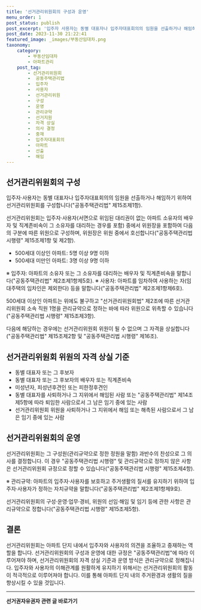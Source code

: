 ```yaml
---
title: '선거관리위원회의 구성과 운영'
menu_order: 1
post_status: publish
post_excerpt: '입주자 사용자는 동별 대표자나 입주자대표회의의 임원을 선출하거나 해임하기 위하여 선거관리위원회를 구성합니다  공동주택관리법  제15조제1항 .'
post_date: 2023-11-30 21:22:41
featured_image: _images/부동산임대차.png
taxonomy:
    category:
        - 부동산임대차
        - 아파트관리
    post_tag:
        - 선거관리위원회
        -  공동주택관리법
        -  입주자
        -  사용자
        -  선거관리위원
        -  구성
        -  운영
        -  관리규약
        -  선거지원
        -  자격 상실
        -  의사 결정
        -  중재
        -  입주자대표회의
        -  아파트
        -  선출
        -  해임
---
```



## 선거관리위원회의 구성
입주자·사용자는 동별 대표자나 입주자대표회의의 임원을 선출하거나 해임하기 위하여 선거관리위원회를 구성합니다("공동주택관리법" 제15조제1항).

선거관리위원회는 입주자·사용자(서면으로 위임된 대리권이 없는 아파트 소유자의 배우자 및 직계존비속이 그 소유자를 대리하는 경우를 포함) 중에서 위원장을 포함하여 다음의 구분에 따른 위원으로 구성하며, 위원장은 위원 중에서 호선합니다("공동주택관리법 시행령" 제15조제1항 및 제2항).
- 500세대 이상인 아파트: 5명 이상 9명 이하
- 500세대 미만인 아파트: 3명 이상 9명 이하

※ 입주자: 아파트의 소유자 또는 그 소유자를 대리하는 배우자 및 직계존비속을 말합니다("공동주택관리법" 제2조제1항제5호).
※ 사용자: 아파트를 임차하여 사용하는 자(임대주택의 임차인은 제외한다) 등을 말합니다("공동주택관리법" 제2조제1항제6호).

500세대 이상인 아파트는 위에도 불구하고 "선거관리위원회법" 제2조에 따른 선거관리위원회 소속 직원 1명을 관리규약으로 정하는 바에 따라 위원으로 위촉할 수 있습니다("공동주택관리법 시행령" 제15조제3항).

다음에 해당하는 경우에는 선거관리위원회 위원이 될 수 없으며 그 자격을 상실합니다("공동주택관리법" 제15조제2항 및 "공동주택관리법 시행령" 제16조).

## 선거관리위원회 위원의 자격 상실 기준
- 동별 대표자 또는 그 후보자
- 동별 대표자 또는 그 후보자의 배우자 또는 직계존비속
- 미성년자, 피성년후견인 또는 피한정후견인
- 동별 대표자를 사퇴하거나 그 지위에서 해임된 사람 또는 "공동주택관리법" 제14조제5항에 따라 퇴임한 사람으로서 그 남은 임기 중에 있는 사람
- 선거관리위원회 위원을 사퇴하거나 그 지위에서 해임 또는 해촉된 사람으로서 그 남은 임기 중에 있는 사람

## 선거관리위원회의 운영
선거관리위원회는 그 구성원(관리규약으로 정한 정원을 말함) 과반수의 찬성으로 그 의사를 결정합니다. 이 경우 "공동주택관리법 시행령" 및 관리규약으로 정하지 않은 사항은 선거관리위원회 규정으로 정할 수 있습니다("공동주택관리법 시행령" 제15조제4항).

※ 관리규약: 아파트의 입주자·사용자를 보호하고 주거생활의 질서를 유지하기 위하여 입주자·사용자가 정하는 자치규약을 말합니다("공동주택관리법" 제2조제1항제9호).

선거관리위원회의 구성·운영·업무·경비, 위원의 선임·해임 및 임기 등에 관한 사항은 관리규약으로 정합니다("공동주택관리법 시행령" 제15조제5항).

## 결론
선거관리위원회는 아파트 단지 내에서 입주자와 사용자의 의견을 조율하고 중재하는 역할을 합니다. 선거관리위원회의 구성과 운영에 대한 규정은 "공동주택관리법"에 따라 이루어져야 하며, 선거관리위원회의 자격 상실 기준과 운영 방식은 관리규약으로 정해집니다. 입주자와 사용자의 이해관계를 원활하게 유지하기 위해서는 선거관리위원회의 활동이 적극적으로 이루어져야 합니다. 이를 통해 아파트 단지 내의 주거환경과 생활의 질을 향상시킬 수 있을 것입니다.
<!-- wp:separator -->
<hr class="wp-block-separator has-alpha-channel-opacity"/>
<!-- /wp:separator -->

<!-- wp:group {"backgroundColor":"base","layout":{"type":"constrained"}} -->
<div class="wp-block-group has-base-background-color has-background"><!-- wp:paragraph {"align":"center","fontSize":"medium"} -->
<p class="has-text-align-center has-large-font-size"><strong>선거권자유권자 관련 글 바로가기</strong></p>
<!-- /wp:paragraph -->


<!-- wp:latest-posts
{"categories":[{"id":7202,"count":19,"description":"","link":"https://uknowlaw.com/category/%ec%84%a0%ea%b1%b0%ea%b6%8c%ec%9e%90%ec%9c%a0%ea%b6%8c%ec%9e%90/","name":"선거권자유권자","slug":"선거권자유권자","taxonomy":"category","parent":0,"meta":[],"_links":{"self":[{"href":"https://uknowlaw.com/wp-json/wp/v2/categories/7202"}],"collection":[{"href":"https://uknowlaw.com/wp-json/wp/v2/categories"}],"about":[{"href":"https://uknowlaw.com/wp-json/wp/v2/taxonomies/category"}],"wp:post_type":[{"href":"https://uknowlaw.com/wp-json/wp/v2/posts?categories=7202"}],"curies":[{"name":"wp","href":"https://api.w.org/{rel}","templated":true}]}}],"postsToShow":100,"excerptLength":28,"postLayout":"grid","columns":2,"featuredImageAlign":"left","featuredImageSizeSlug":"large","fontSize":"small"} /--></div>
<!-- /wp:group -->
